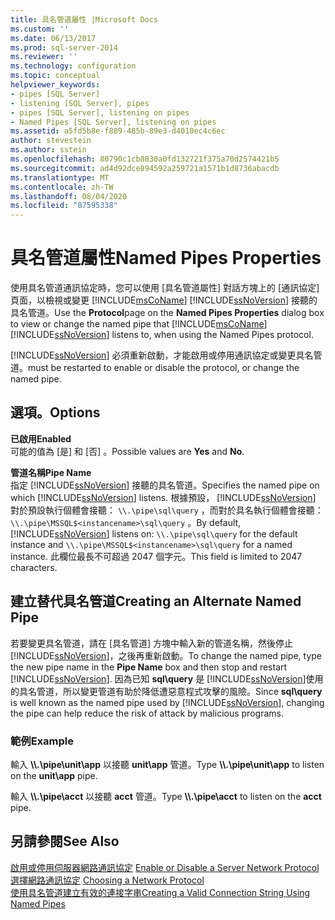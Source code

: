 ```yaml
---
title: 具名管道屬性 |Microsoft Docs
ms.custom: ''
ms.date: 06/13/2017
ms.prod: sql-server-2014
ms.reviewer: ''
ms.technology: configuration
ms.topic: conceptual
helpviewer_keywords:
- pipes [SQL Server]
- listening [SQL Server], pipes
- pipes [SQL Server], listening on pipes
- Named Pipes [SQL Server], listening on pipes
ms.assetid: a5fd5b8e-f889-485b-89e3-d4010ec4c6ec
author: stevestein
ms.author: sstein
ms.openlocfilehash: 80790c1cb8830a0fd132721f375a70d2574421b5
ms.sourcegitcommit: ad4d92dce894592a259721a1571b1d8736abacdb
ms.translationtype: MT
ms.contentlocale: zh-TW
ms.lasthandoff: 08/04/2020
ms.locfileid: "87595338"
---
```

# <a name="named-pipes-properties"></a><span data-ttu-id="97f79-102">具名管道屬性</span><span class="sxs-lookup"><span data-stu-id="97f79-102">Named Pipes Properties</span></span>
  <span data-ttu-id="97f79-103">使用具名管道通訊協定時，您可以使用 [具名管道屬性]  對話方塊上的 [通訊協定]  頁面，以檢視或變更 [!INCLUDE[msCoName](../../includes/msconame-md.md)] [!INCLUDE[ssNoVersion](../../includes/ssnoversion-md.md)] 接聽的具名管道。</span><span class="sxs-lookup"><span data-stu-id="97f79-103">Use the **Protocol**page on the **Named Pipes Properties** dialog box to view or change the named pipe that [!INCLUDE[msCoName](../../includes/msconame-md.md)] [!INCLUDE[ssNoVersion](../../includes/ssnoversion-md.md)] listens to, when using the Named Pipes protocol.</span></span>  
  
 [!INCLUDE[ssNoVersion](../../includes/ssnoversion-md.md)] <span data-ttu-id="97f79-104">必須重新啟動，才能啟用或停用通訊協定或變更具名管道。</span><span class="sxs-lookup"><span data-stu-id="97f79-104">must be restarted to enable or disable the protocol, or change the named pipe.</span></span>  
  
## <a name="options"></a><span data-ttu-id="97f79-105">選項。</span><span class="sxs-lookup"><span data-stu-id="97f79-105">Options</span></span>  
 <span data-ttu-id="97f79-106">**已啟用**</span><span class="sxs-lookup"><span data-stu-id="97f79-106">**Enabled**</span></span>  
 <span data-ttu-id="97f79-107">可能的值為 [是]  和 [否]  。</span><span class="sxs-lookup"><span data-stu-id="97f79-107">Possible values are **Yes** and **No**.</span></span>  
  
 <span data-ttu-id="97f79-108">**管道名稱**</span><span class="sxs-lookup"><span data-stu-id="97f79-108">**Pipe Name**</span></span>  
 <span data-ttu-id="97f79-109">指定 [!INCLUDE[ssNoVersion](../../includes/ssnoversion-md.md)] 接聽的具名管道。</span><span class="sxs-lookup"><span data-stu-id="97f79-109">Specifies the named pipe on which [!INCLUDE[ssNoVersion](../../includes/ssnoversion-md.md)] listens.</span></span> <span data-ttu-id="97f79-110">根據預設， [!INCLUDE[ssNoVersion](../../includes/ssnoversion-md.md)] 對於預設執行個體會接聽： `\\.\pipe\sql\query` ，而對於具名執行個體會接聽： `\\.\pipe\MSSQL$<instancename>\sql\query` 。</span><span class="sxs-lookup"><span data-stu-id="97f79-110">By default, [!INCLUDE[ssNoVersion](../../includes/ssnoversion-md.md)] listens on: `\\.\pipe\sql\query` for the default instance and `\\.\pipe\MSSQL$<instancename>\sql\query` for a named instance.</span></span> <span data-ttu-id="97f79-111">此欄位最長不可超過 2047 個字元。</span><span class="sxs-lookup"><span data-stu-id="97f79-111">This field is limited to 2047 characters.</span></span>  
  
## <a name="creating-an-alternate-named-pipe"></a><span data-ttu-id="97f79-112">建立替代具名管道</span><span class="sxs-lookup"><span data-stu-id="97f79-112">Creating an Alternate Named Pipe</span></span>  
 <span data-ttu-id="97f79-113">若要變更具名管道，請在 [具名管道]  方塊中輸入新的管道名稱，然後停止 [!INCLUDE[ssNoVersion](../../includes/ssnoversion-md.md)]，之後再重新啟動。</span><span class="sxs-lookup"><span data-stu-id="97f79-113">To change the named pipe, type the new pipe name in the **Pipe Name** box and then stop and restart [!INCLUDE[ssNoVersion](../../includes/ssnoversion-md.md)].</span></span> <span data-ttu-id="97f79-114">因為已知 **sql\query** 是 [!INCLUDE[ssNoVersion](../../includes/ssnoversion-md.md)]使用的具名管道，所以變更管道有助於降低遭惡意程式攻擊的風險。</span><span class="sxs-lookup"><span data-stu-id="97f79-114">Since **sql\query** is well known as the named pipe used by [!INCLUDE[ssNoVersion](../../includes/ssnoversion-md.md)], changing the pipe can help reduce the risk of attack by malicious programs.</span></span>  
  
### <a name="example"></a><span data-ttu-id="97f79-115">範例</span><span class="sxs-lookup"><span data-stu-id="97f79-115">Example</span></span>  
 <span data-ttu-id="97f79-116">輸入 **\\\\.\pipe\unit\app** 以接聽 **unit\app** 管道。</span><span class="sxs-lookup"><span data-stu-id="97f79-116">Type **\\\\.\pipe\unit\app** to listen on the **unit\app** pipe.</span></span>  
  
 <span data-ttu-id="97f79-117">輸入 **\\\\.\pipe\acct** 以接聽 **acct** 管道。</span><span class="sxs-lookup"><span data-stu-id="97f79-117">Type **\\\\.\pipe\acct** to listen on the **acct** pipe.</span></span>  
  
## <a name="see-also"></a><span data-ttu-id="97f79-118">另請參閱</span><span class="sxs-lookup"><span data-stu-id="97f79-118">See Also</span></span>  
 <span data-ttu-id="97f79-119">[啟用或停用伺服器網路通訊協定](../../database-engine/configure-windows/enable-or-disable-a-server-network-protocol.md) </span><span class="sxs-lookup"><span data-stu-id="97f79-119">[Enable or Disable a Server Network Protocol](../../database-engine/configure-windows/enable-or-disable-a-server-network-protocol.md) </span></span>  
 <span data-ttu-id="97f79-120">[選擇網路通訊協定](../../../2014/tools/configuration-manager/choosing-a-network-protocol.md) </span><span class="sxs-lookup"><span data-stu-id="97f79-120">[Choosing a Network Protocol](../../../2014/tools/configuration-manager/choosing-a-network-protocol.md) </span></span>  
 [<span data-ttu-id="97f79-121">使用具名管道建立有效的連接字串</span><span class="sxs-lookup"><span data-stu-id="97f79-121">Creating a Valid Connection String Using Named Pipes</span></span>](../../../2014/tools/configuration-manager/creating-a-valid-connection-string-using-named-pipes.md)  
  
  
